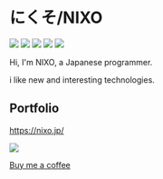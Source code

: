 # にくそ/NIXO

![](https://img.shields.io/badge/age-15-red) ![](https://img.shields.io/badge/birthday-2005%2F10%2F11-red) ![](https://img.shields.io/badge/Python-%E2%9D%A4-brightgreen) ![](https://img.shields.io/github/followers/nxo0?label=Followers&style=social) ![](https://img.shields.io/twitter/follow/NIXO_dev?label=Followers&style=social)

Hi, I'm NIXO, a Japanese programmer.

i like new and interesting technologies.

## Portfolio

https://nixo.jp/

![](https://komarev.com/ghpvc/?username=nxo0)

[Buy me a coffee](https://buymeacoffee.com/nxo0)
